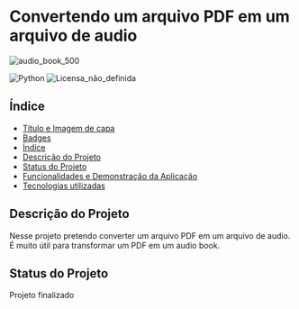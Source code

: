 # Convertendo um arquivo PDF em um arquivo de audio
![audio_book_500](https://user-images.githubusercontent.com/64037517/150657007-afe59f27-bef3-4d9a-8ef8-c733324a2fdf.jpg)

![Python](https://img.shields.io/badge/python-3670A0?style=for-the-badge&logo=python&logoColor=ffdd54)
![Licensa_não_definida](https://img.shields.io/github/license/fernandoslsz/Convertendo-um-PDF-em-arquivo-de-audio.svg)

## Índice 

* [Título e Imagem de capa](#Título-e-Imagem-de-capa)
* [Badges](#badges)
* [Índice](#índice)
* [Descrição do Projeto](#descrição-do-projeto)
* [Status do Projeto](#status-do-Projeto)
* [Funcionalidades e Demonstração da Aplicação](#funcionalidades-e-demonstração-da-aplicação)
* [Tecnologias utilizadas](#tecnologias-utilizadas)


## Descrição do Projeto
Nesse projeto pretendo converter um arquivo PDF em um arquivo de audio.
É muito útil para transformar um PDF em um audio book.



## Status do Projeto
Projeto finalizado


